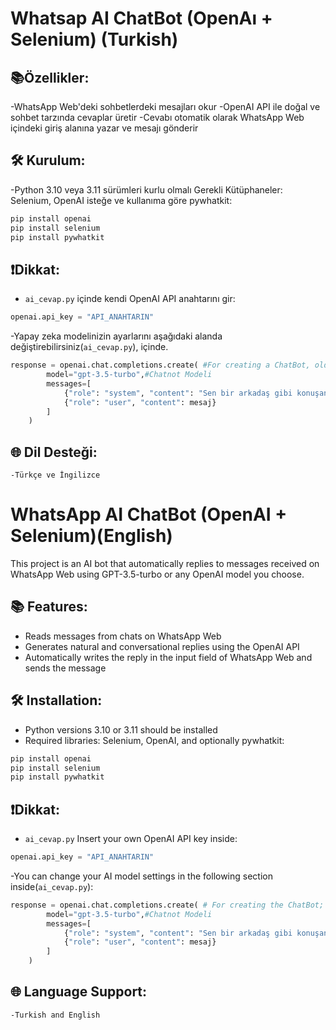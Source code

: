 # Whatsap AI ChatBot (OpenAı + Selenium) (Turkish)
## 📚Özellikler:
-WhatsApp Web'deki sohbetlerdeki mesajları okur
-OpenAI API ile doğal ve sohbet tarzında cevaplar üretir
-Cevabı otomatik olarak WhatsApp Web içindeki giriş alanına yazar ve mesajı gönderir

## 🛠️ Kurulum:
 -Python 3.10 veya 3.11 sürümleri kurlu olmalı
  Gerekli Kütüphaneler: Selenium, OpenAI isteğe ve kullanıma göre pywhatkit:
  ```bash
  pip install openai
  pip install selenium
  pip install pywhatkit 
```

## ❗Dikkat:
- `ai_cevap.py` içinde kendi OpenAI API anahtarını gir:
```python
openai.api_key = "API_ANAHTARIN"
```
   
-Yapay zeka modelinizin ayarlarını aşağıdaki alanda değiştirebilirsiniz(`ai_cevap.py`), içinde.
```python
response = openai.chat.completions.create( #For creating a ChatBot, older versions may use ".ChatCompletions"
        model="gpt-3.5-turbo",#Chatnot Modeli
        messages=[
            {"role": "system", "content": "Sen bir arkadaş gibi konuşan chatbot'sun."}, #ChatBot  Rol Alanı
            {"role": "user", "content": mesaj}
        ]
    )
```
## 🌐 Dil Desteği:
    -Türkçe ve İngilizce


# WhatsApp AI ChatBot (OpenAI + Selenium)(English)

This project is an AI bot that automatically replies to messages received on WhatsApp Web using GPT-3.5-turbo or any OpenAI model you choose.

## 📚 Features:
- Reads messages from chats on WhatsApp Web  
- Generates natural and conversational replies using the OpenAI API  
- Automatically writes the reply in the input field of WhatsApp Web and sends the message

## 🛠️ Installation:
- Python versions 3.10 or 3.11 should be installed  
- Required libraries: Selenium, OpenAI, and optionally pywhatkit:  
```bash
pip install openai
pip install selenium
pip install pywhatkit
```

## ❗Dikkat:
  - `ai_cevap.py` Insert your own OpenAI API key inside:
  ```python
  openai.api_key = "API_ANAHTARIN"
  ```
  -You can change your AI model settings in the following section inside(`ai_cevap.py`):
  ```python
  response = openai.chat.completions.create( # For creating the ChatBot; in older versions, ".ChatCompletions" may be used
          model="gpt-3.5-turbo",#Chatnot Modeli
          messages=[
              {"role": "system", "content": "Sen bir arkadaş gibi konuşan chatbot'sun."}, #ChatBot Role Section
              {"role": "user", "content": mesaj}
          ]
      )
  ```
## 🌐 Language Support:
    -Turkish and English
